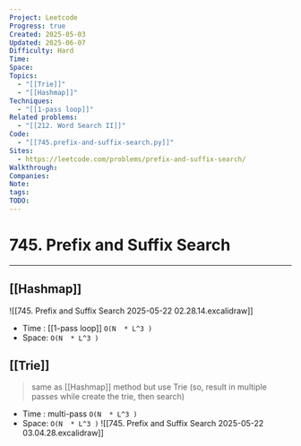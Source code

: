 ```yaml
---
Project: Leetcode
Progress: true
Created: 2025-05-03
Updated: 2025-06-07
Difficulty: Hard
Time: 
Space: 
Topics:
  - "[[Trie]]"
  - "[[Hashmap]]"
Techniques:
  - "[[1-pass loop]]"
Related problems:
  - "[[212. Word Search II]]"
Code:
  - "[[745.prefix-and-suffix-search.py]]"
Sites:
  - https://leetcode.com/problems/prefix-and-suffix-search/
Walkthrough: 
Companies: 
Note: 
tags: 
TODO: 
---
```

# 745. Prefix and Suffix Search
---
## [[Hashmap]]
![[745. Prefix and Suffix Search 2025-05-22 02.28.14.excalidraw]]
- Time : [[1-pass loop]] `O(N  * L^3 )`
- Space: `O(N  * L^3 )`

## [[Trie]]
> same as [[Hashmap]] method but use Trie (so, result in multiple passes while create the trie, then search)
- Time : multi-pass `O(N  * L^3 )`
- Space: `O(N  * L^3 )`
![[745. Prefix and Suffix Search 2025-05-22 03.04.28.excalidraw]]